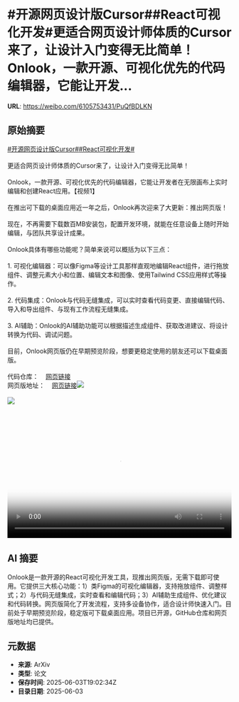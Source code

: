 # #开源网页设计版Cursor##React可视化开发#更适合网页设计师体质的Cursor来了，让设计入门变得无比简单！Onlook，一款开源、可视化优先的代码编辑器，它能让开发...

**URL**: https://weibo.com/6105753431/PuQfBDLKN

## 原始摘要

<a href="https://m.weibo.cn/search?containerid=231522type%3D1%26t%3D10%26q%3D%23%E5%BC%80%E6%BA%90%E7%BD%91%E9%A1%B5%E8%AE%BE%E8%AE%A1%E7%89%88Cursor%23&amp;extparam=%23%E5%BC%80%E6%BA%90%E7%BD%91%E9%A1%B5%E8%AE%BE%E8%AE%A1%E7%89%88Cursor%23" data-hide=""><span class="surl-text">#开源网页设计版Cursor#</span></a><a href="https://m.weibo.cn/search?containerid=231522type%3D1%26t%3D10%26q%3D%23React%E5%8F%AF%E8%A7%86%E5%8C%96%E5%BC%80%E5%8F%91%23&amp;extparam=%23React%E5%8F%AF%E8%A7%86%E5%8C%96%E5%BC%80%E5%8F%91%23" data-hide=""><span class="surl-text">#React可视化开发#</span></a><br><br>更适合网页设计师体质的Cursor来了，让设计入门变得无比简单！<br><br>Onlook，一款开源、可视化优先的代码编辑器，它能让开发者在无限画布上实时编辑和创建React应用。【视频1】<br><br>在推出可下载的桌面应用近一年之后，Onlook再次迎来了大更新：推出网页版！<br><br>现在，不再需要下载数百MB安装包，配置开发环境，就能在任意设备上随时开始编辑，与团队共享设计成果。<br><br>Onlook具体有哪些功能呢？简单来说可以概括为以下三点：<br><br>1. 可视化编辑器：可以像Figma等设计工具那样直观地编辑React组件，进行拖放组件、调整元素大小和位置、编辑文本和图像、使用Tailwind CSS应用样式等操作。<br><br>2. 代码集成：Onlook与代码无缝集成，可以实时查看代码变更、直接编辑代码、导入和导出组件、与现有工作流程无缝集成。<br><br>3. AI辅助：Onlook的AI辅助功能可以根据描述生成组件、获取改进建议、将设计转换为代码、调试问题。<br><br>目前，Onlook网页版仍在早期预览阶段，想要更稳定使用的朋友还可以下载桌面版。<br><br>代码仓库：<a href="https://weibo.cn/sinaurl?u=https%3A%2F%2Fgithub.com%2Fonlook-dev%2Fonlook%3Ftab%3Dreadme-ov-file" data-hide=""><span class="url-icon"><img style="width: 1rem;height: 1rem" src="https://h5.sinaimg.cn/upload/2015/09/25/3/timeline_card_small_web_default.png" referrerpolicy="no-referrer"></span><span class="surl-text">网页链接</span></a><br>网页版地址：<a href="https://weibo.cn/sinaurl?u=https%3A%2F%2Fbeta.onlook.com%2F" data-hide=""><span class="url-icon"><img style="width: 1rem;height: 1rem" src="https://h5.sinaimg.cn/upload/2015/09/25/3/timeline_card_small_web_default.png" referrerpolicy="no-referrer"></span><span class="surl-text">网页链接</span></a><img style="" src="https://tvax2.sinaimg.cn/large/006Fd7o3ly1i22a5lfnttj316w0u0tak.jpg" referrerpolicy="no-referrer"><br><br><img style="" src="https://tvax1.sinaimg.cn/large/006Fd7o3gy1i22a42x7rdj30zk0k0x21.jpg" referrerpolicy="no-referrer"><br><br><br clear="both"><div style="clear: both"></div><video controls="controls" poster="https://tvax1.sinaimg.cn/orj480/006Fd7o3ly1i22a5lystdj316w0u0tak.jpg" style="width: 100%"><source src="https://f.video.weibocdn.com/o0/uJ7qprmBlx08oKQiYQyQ01041200nJol0E010.mp4?label=mp4_720p&amp;template=1028x720.25.0&amp;ori=0&amp;ps=1CwnkDw1GXwCQx&amp;Expires=1748980878&amp;ssig=3WHiyi6526&amp;KID=unistore,video"><source src="https://f.video.weibocdn.com/o0/7IZZaaNelx08oKQi9kfS01041200bBBD0E010.mp4?label=mp4_hd&amp;template=684x480.25.0&amp;ori=0&amp;ps=1CwnkDw1GXwCQx&amp;Expires=1748980878&amp;ssig=j3%2FhhrHtN3&amp;KID=unistore,video"><source src="https://f.video.weibocdn.com/o0/A48K2ChFlx08oKQii3EQ0104120073Jb0E010.mp4?label=mp4_ld&amp;template=512x360.25.0&amp;ori=0&amp;ps=1CwnkDw1GXwCQx&amp;Expires=1748980878&amp;ssig=3spKboip3i&amp;KID=unistore,video"><p>视频无法显示，请前往<a href="https://video.weibo.com/show?fid=1034%3A5173506418081816" target="_blank" rel="noopener noreferrer">微博视频</a>观看。</p></video>

## AI 摘要

Onlook是一款开源的React可视化开发工具，现推出网页版，无需下载即可使用。它提供三大核心功能：1）类Figma的可视化编辑器，支持拖放组件、调整样式；2）与代码无缝集成，实时查看和编辑代码；3）AI辅助生成组件、优化建议和代码转换。网页版简化了开发流程，支持多设备协作，适合设计师快速入门。目前处于早期预览阶段，稳定版可下载桌面应用。项目已开源，GitHub仓库和网页版地址均已提供。

## 元数据

- **来源**: ArXiv
- **类型**: 论文
- **保存时间**: 2025-06-03T19:02:34Z
- **目录日期**: 2025-06-03
